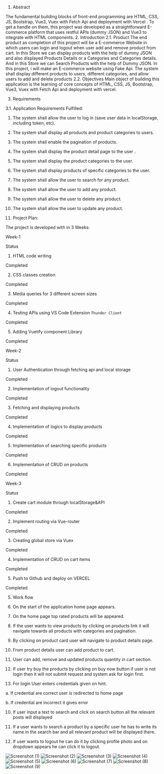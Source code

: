 1. Abstract

The fundamental building blocks of front-end programming are HTML, CSS, JS, Bootstrap, Vue3, Vuex
with Fetch Api and deployment with Vercel . To get a handle on them, this project was developed as a
straightforward E-commerce platform that uses restful APIs (dummy JSON) and Vue3 to integrate with
HTML components.
2. Introduction
2.1. Product
The end product as completion of this project will be a E-commerce Website in which users can login and
logout when user add and remove product from cart. In this Store we can display products with the help of
dummy JSON and also displayed Products Details or a Categories and Categories details. And in this Store
we can Search Products with the help of Dummy JSON. In this project, i will make an E-commerce website
using Fake Api. The system shall display different products to users, different categories, and allow users
to add and delete products
2.2. Objectives
Main object of building this application is the learning of core concepts of HTML, CSS, JS, Bootstrap,
Vue3, Vuex with Fetch Api and deployment with vercel.

3. Requirements

3.1. Application Requirements Fulfilled:
1. The system shall allow the user to log in (save user data in localStorage, including token, etc).
2. The system shall display all products and product categories to users.
3. The system shall enable the pagination of products.
4. The system shall display the product detail page to the user .
5. The system shall display the product categories to the user.
6. The system shall display products of specific categories to the user.
7. The system shall allow the user to search for any product.
8. The system shall allow the user to add any product.
9. The system shall allow the user to delete any product.
10. The system shall allow the user to update any product.

4. Project Plan:

The project is developed with in 3 Weeks:

Week-1

Status
1. HTML code writing

Completed

2. CSS classes creation

Completed

3. Media queries for 3 different screen sizes

Completed

4. Testing APIs using VS Code Extension `Thunder Client`

Completed

5. Adding Vuetify component Library

Completed

Week-2

Status

1. User Authentication through fetching api and local storage

Completed

2. Implementation of logout functionality

Completed

3. Fetching and displaying products

Completed

4. Implementation of logics to display products

Completed

5. Implementation of searching specific products

Completed

6. Implementation of CRUD on products

Completed 

Week-3

Status

1. Create cart module through localStorage&API

Completed

2. Implement routing via Vue-router

Completed

3. Creating global store via Vuex

Completed

4. Implementation of CRUD on cart items

Completed

5. Push to Github and deploy on VERCEL

Completed

5. Work flow

1. On the start of the application home page appears.

3.  On the home page top rated products will be appeared.

4.  If the user wants to view products by clicking on products link it will navigate towards all products with categories and pagination.

5.  By clicking on product card user will navigate to product details page.

6.   From product details user can add product to cart.

7.   User can add, remove and updated products quantity in cart section.

8.   If user try buy the products by clicking on buy now button if user is not login then it will not submit request and system ask for login first.


9.   For login User enters credentials given on hint.

a.   If credential are correct user is redirected to home page

b.   If credential are incorrect it gives error


10.  If user input a text to search and click on search button all the relevant posts will displayed

11.  If a user wants to search a product by a specific user he has to write its name in the search bar and all relevant product will be displayed there.

12.  If user wants to logout he can do it by clicking profile photo and on dropdown appears he can click it to  logout.


![Screenshot (1)](https://user-images.githubusercontent.com/60794595/212893839-d7546341-3be3-4732-a80d-51f86c3b2d87.png)
![Screenshot (2)](https://user-images.githubusercontent.com/60794595/212893847-535c799c-e9f5-4ee8-b0f1-9dc05649332d.png)
![Screenshot (3)](https://user-images.githubusercontent.com/60794595/212893852-3c48b44c-a7ef-4964-bad3-2bc27ff279ef.png)
![Screenshot (4)](https://user-images.githubusercontent.com/60794595/212893859-3271784f-2434-4050-82f2-cd9e6e018450.png)
![Screenshot (5)](https://user-images.githubusercontent.com/60794595/212893862-17b55de8-556e-47f1-8a77-ab492d6b378c.png)
![Screenshot (6)](https://user-images.githubusercontent.com/60794595/212893864-be860ec2-5ab8-463a-990d-9e6375dbf6a7.png)
![Screenshot (7)](https://user-images.githubusercontent.com/60794595/212893865-3e1bfeed-c8f4-4454-adaf-cd4c1ba334b4.png)
![Screenshot (8)](https://user-images.githubusercontent.com/60794595/212893867-d1e52e4c-e71c-4b9e-82f3-4c3d93dd590b.png)
![Screenshot (9)](https://user-images.githubusercontent.com/60794595/212893868-c030a06e-710c-4ae9-8bb7-f31edfdb52ba.png)
